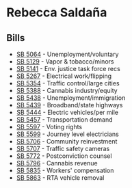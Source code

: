 # Rebecca Saldaña
## Bills
* [SB 5064](bill/2021-22/sb/5064/) - Unemployment/voluntary
* [SB 5129](bill/2021-22/sb/5129/) - Vapor & tobacco/minors
* [SB 5141](bill/2021-22/sb/5141/) - Env. justice task force recs
* [SB 5267](bill/2021-22/sb/5267/) - Electrical work/flipping
* [SB 5354](bill/2021-22/sb/5354/) - Traffic control/large cities
* [SB 5388](bill/2021-22/sb/5388/) - Cannabis industry/equity
* [SB 5438](bill/2021-22/sb/5438/) - Unemployment/immigration
* [SB 5439](bill/2021-22/sb/5439/) - Broadband/state highways
* [SB 5444](bill/2021-22/sb/5444/) - Electric vehicles/per mile
* [SB 5457](bill/2021-22/sb/5457/) - Transportation demand
* [SB 5597](bill/2021-22/sb/5597/) - Voting rights
* [SB 5599](bill/2021-22/sb/5599/) - Journey level electricians
* [SB 5706](bill/2021-22/sb/5706/) - Community reinvestment
* [SB 5707](bill/2021-22/sb/5707/) - Traffic safety cameras
* [SB 5772](bill/2021-22/sb/5772/) - Postconviction counsel
* [SB 5796](bill/2021-22/sb/5796/) - Cannabis revenue
* [SB 5835](bill/2021-22/sb/5835/) - Workers' compensation
* [SB 5863](bill/2021-22/sb/5863/) - RTA vehicle removal
